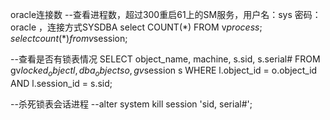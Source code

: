 oracle连接数
--查看进程数，超过300重启61上的SM服务，用户名：sys  密码：oracle ，连接方式SYSDBA
select COUNT(*) FROM v$process;  
select count(*) from v$session;

--查看是否有锁表情况
SELECT object_name, machine, s.sid, s.serial#
FROM gv$locked_object l, dba_objects o ,gv$session s
WHERE l.object_id = o.object_id
AND l.session_id = s.sid;

--杀死锁表会话进程
--alter system kill session 'sid, serial#';
